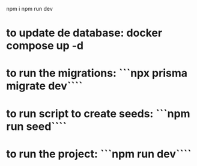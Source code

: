 npm i 
npm run dev
# to update de database: docker compose up -d
# to run the migrations:  ```npx prisma migrate dev````
# to run script to create seeds:  ```npm run seed````
# to run the project:  ```npm run dev````

